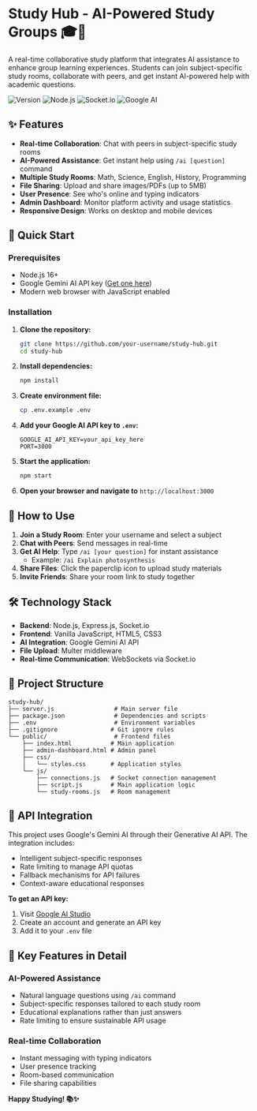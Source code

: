 # Study Hub - AI-Powered Study Groups 🎓🤖

A real-time collaborative study platform that integrates AI assistance to enhance group learning experiences. Students can join subject-specific study rooms, collaborate with peers, and get instant AI-powered help with academic questions.

![Version](https://img.shields.io/badge/Version-1.0.0-brightgreen)
![Node.js](https://img.shields.io/badge/Node.js-16%2B-green)
![Socket.io](https://img.shields.io/badge/Socket.io-4.7.2-blue)
![Google AI](https://img.shields.io/badge/Google%20AI-Gemini-orange)

## ✨ Features

- **Real-time Collaboration**: Chat with peers in subject-specific study rooms
- **AI-Powered Assistance**: Get instant help using `/ai [question]` command
- **Multiple Study Rooms**: Math, Science, English, History, Programming
- **File Sharing**: Upload and share images/PDFs (up to 5MB)
- **User Presence**: See who's online and typing indicators
- **Admin Dashboard**: Monitor platform activity and usage statistics
- **Responsive Design**: Works on desktop and mobile devices

## 🚀 Quick Start

### Prerequisites

- Node.js 16+
- Google Gemini AI API key ([Get one here](https://aistudio.google.com/app/apikey))
- Modern web browser with JavaScript enabled

### Installation

1. **Clone the repository:**
   ```bash
   git clone https://github.com/your-username/study-hub.git
   cd study-hub
   ```

2. **Install dependencies:**
   ```bash
   npm install
   ```

3. **Create environment file:**
   ```bash
   cp .env.example .env
   ```

4. **Add your Google AI API key to `.env`:**
   ```text
   GOOGLE_AI_API_KEY=your_api_key_here
   PORT=3000
   ```

5. **Start the application:**
   ```bash
   npm start
   ```

6. **Open your browser and navigate to** `http://localhost:3000`

## 🎯 How to Use

1. **Join a Study Room**: Enter your username and select a subject
2. **Chat with Peers**: Send messages in real-time
3. **Get AI Help**: Type `/ai [your question]` for instant assistance
   - Example: `/ai Explain photosynthesis`
4. **Share Files**: Click the paperclip icon to upload study materials
5. **Invite Friends**: Share your room link to study together

## 🛠️ Technology Stack

- **Backend**: Node.js, Express.js, Socket.io
- **Frontend**: Vanilla JavaScript, HTML5, CSS3
- **AI Integration**: Google Gemini AI API
- **File Upload**: Multer middleware
- **Real-time Communication**: WebSockets via Socket.io

## 📁 Project Structure

```
study-hub/
├── server.js                 # Main server file
├── package.json              # Dependencies and scripts
├── .env                      # Environment variables
├── .gitignore               # Git ignore rules
└── public/                   # Frontend files
    ├── index.html           # Main application
    ├── admin-dashboard.html # Admin panel
    ├── css/
    │   └── styles.css       # Application styles
    └── js/
        ├── connections.js   # Socket connection management
        ├── script.js        # Main application logic
        └── study-rooms.js   # Room management
```

## 🔧 API Integration

This project uses Google's Gemini AI through their Generative AI API. The integration includes:

- Intelligent subject-specific responses
- Rate limiting to manage API quotas
- Fallback mechanisms for API failures
- Context-aware educational responses

**To get an API key:**
1. Visit [Google AI Studio](https://aistudio.google.com/app/apikey)
2. Create an account and generate an API key
3. Add it to your `.env` file

## 🌟 Key Features in Detail

### AI-Powered Assistance
- Natural language questions using `/ai` command
- Subject-specific responses tailored to each study room
- Educational explanations rather than just answers
- Rate limiting to ensure sustainable API usage

### Real-time Collaboration
- Instant messaging with typing indicators
- User presence tracking
- Room-based communication
- File sharing capabilities

**Happy Studying! 📚✨**
